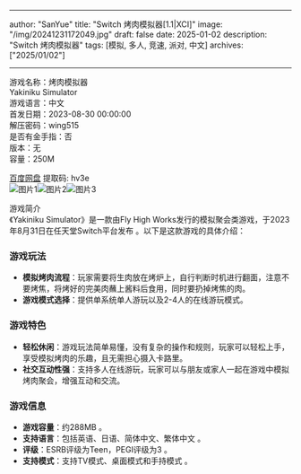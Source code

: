 
---
author: "SanYue"
title: "Switch 烤肉模拟器[1.1|XCI]"
image: "/img/20241231172049.jpg"
draft: false
date: 2025-01-02
description: "Switch 烤肉模拟器"
tags: [模拟, 多人, 竞速, 派对, 中文]
archives: ["2025/01/02"]

---

游戏名称：烤肉模拟器   
Yakiniku Simulator    
游戏语言：中文  
首发日期：2023-08-30 00:00:00  
解压密码：wing515  
是否有金手指：否  
版本：无   
容量：250M

[百度网盘](https://pan.baidu.com/s/1BwglYRlVKS0Z8ttP0KiDyg) 提取码: hv3e  
![图片1](/img/20250102135608.png)![图片2](/img/20250102135541.png)![图片3](/img/20250102135509.png)  

游戏简介  
《Yakiniku Simulator》是一款由Fly High Works发行的模拟聚会类游戏，于2023年8月31日在任天堂Switch平台发布 。以下是这款游戏的具体介绍：

### 游戏玩法
- **模拟烤肉流程**：玩家需要将生肉放在烤炉上，自行判断时机进行翻面，注意不要烤焦，将烤好的完美肉蘸上酱料后食用，同时要扔掉烤焦的肉。
- **游戏模式选择**：提供单系统单人游玩以及2-4人的在线游玩模式。

### 游戏特色
- **轻松休闲**：游戏玩法简单易懂，没有复杂的操作和规则，玩家可以轻松上手，享受模拟烤肉的乐趣，且无需担心摄入卡路里。
- **社交互动性强**：支持多人在线游玩，玩家可以与朋友或家人一起在游戏中模拟烤肉聚会，增强互动和交流。

### 游戏信息
- **游戏容量**：约288MB 。
- **支持语言**：包括英语、日语、简体中文、繁体中文 。
- **评级**：ESRB评级为Teen，PEGI评级为3 。
- **支持模式**：支持TV模式、桌面模式和手持模式 。
